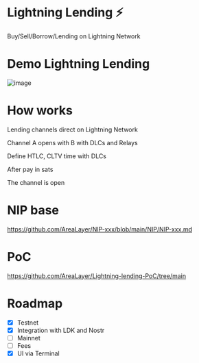 # Lightning Lending :zap:

 Buy/Sell/Borrow/Lending on Lightning Network 
 
 # Demo Lightning Lending
 
 ![image](https://user-images.githubusercontent.com/83122757/228208656-9595956b-58e4-494d-af80-624e7b036421.png)


# How works

Lending channels direct on Lightning Network

Channel A opens with B with DLCs and Relays

Define HTLC, CLTV time with DLCs

After pay in sats

The channel is open

# NIP base

https://github.com/AreaLayer/NIP-xxx/blob/main/NIP/NIP-xxx.md

# PoC

https://github.com/AreaLayer/Lightning-lending-PoC/tree/main

# Roadmap

- [X] Testnet
- [x] Integration with LDK and  Nostr
- [ ] Mainnet
- [ ] Fees
- [X] UI via Terminal
